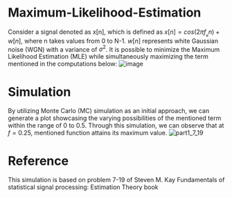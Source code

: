 # Maximum-Likelihood-Estimation
Consider a signal denoted as x[n], which is defined as $x[n] = cos(2π{f_₀}n) + w[n]$, where n takes values from 0 to N-1. $w[n]$ represents white Gaussian noise (WGN) with a variance of $\sigma^2$. 
It is possible to minimize the Maximum Likelihood Estimation (MLE) while simultaneously maximizing the term mentioned in the computations below:
![image](https://github.com/RGAlavicheh/Maximum-Likelihood-Estimation/assets/94162828/c99c7a11-f810-43e6-ace8-e45fe53c78e0)

# Simulation
By utilizing Monte Carlo (MC) simulation as an initial approach, we can generate a plot showcasing the varying possibilities of the mentioned term within the range of 0 to 0.5. Through this simulation, we can observe that at $f = 0.25$, mentioned function attains its maximum value.
![part1_7_19](https://github.com/RGAlavicheh/Maximum-Likelihood-Estimation/assets/94162828/72f87804-2a6c-4812-a397-03bb694cdf46)
# Reference
This simulation is based on problem 7-19 of Steven M. Kay Fundamentals of statistical signal processing: Estimation Theory book


